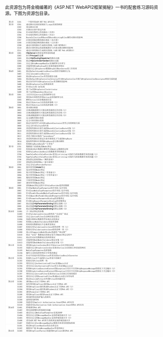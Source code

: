 此资源包为蒋金楠编著的《ASP.NET WebAPI2框架揭秘》一书的配套练习源码资源。下图为资源包目录。

![17287410814954](./README/%E4%BC%81%E4%B8%9A%E5%BE%AE%E4%BF%A1%E6%88%AA%E5%9B%BE_17287410814954.png)